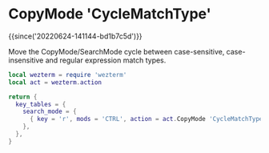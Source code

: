 # CopyMode 'CycleMatchType'

{{since('20220624-141144-bd1b7c5d')}}

Move the CopyMode/SearchMode cycle between case-sensitive, case-insensitive
and regular expression match types.

```lua
local wezterm = require 'wezterm'
local act = wezterm.action

return {
  key_tables = {
    search_mode = {
      { key = 'r', mods = 'CTRL', action = act.CopyMode 'CycleMatchType' },
    },
  },
}
```

